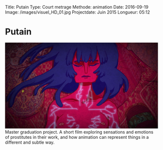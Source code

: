 Title: Putain
Type: Court metrage
Methode: animation
Date: 2016-09-19
Image: /images/visuel_HD_01.jpg
Projectdate: Juin 2015
Longueur: 05:12



# Putain
![alt](images/visuel_HD_01.jpg)
Master graduation project. A short film exploring sensations and emotions of prostitutes in their work, and how animation can represent things in a different and subtle way.
